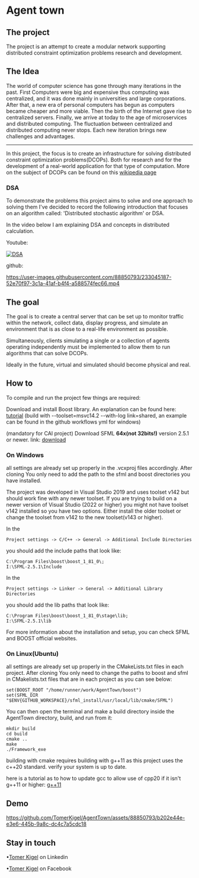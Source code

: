 <h1>Agent town</h1>

<h2>The project</h2>
The project is an attempt to create a modular network supporting distributed constraint optimization problems research and development.

<h2>The Idea</h2>
The world of computer science has gone through many iterations in the past. First Computers were big and expensive thus computing was centralized,
and it was done mainly in universities and large corporations.
After that, a new era of personal computers has begun as computers became cheaper and more viable. Then the birth of the Internet gave rise to 
centralized servers. Finally, we arrive at today to the age of microservices and distributed computing. 
The fluctuation between centralized and distributed computing never stops. Each new iteration brings new challenges and advantages.

---

In this project, the focus is to create an infrastructure for solving distributed constraint optimization problems(DCOPs). 
Both for research and for the development of a real-world application for that type of computation.
More on the subject of DCOPs can be found on this [wikipedia page](https://en.wikipedia.org/wiki/Distributed_constraint_optimization)

<h3>DSA</h3>
To demonstrate the problems this project aims to solve and one approach to solving them I've decided to record the following introduction
that focuses on an algorithm called: 'Distributed stochastic algorithm' or DSA.

In the video below I am explaining DSA and concepts in distributed calculation.

Youtube:

[![DSA](https://img.youtube.com/vi/8pCxg9HOu_M/0.jpg)](https://www.youtube.com/watch?v=8pCxg9HOu_M)

github:

https://user-images.githubusercontent.com/88850793/233045187-52e70f97-3c1a-41af-b4f4-a588574fec66.mp4


<h2>The goal</h2>

The goal is to create a central server that can be set up to monitor traffic within the network, collect data, display progress, and simulate an environment 
that is as close to a real-life environment as possible.

Simultaneously, clients simulating a single or a collection of agents operating independently must be implemented to allow them to run algorithms that can solve DCOPs.

Ideally in the future, virtual and simulated should become physical and real.

<h2>How to</h2>

To compile and run the project few things are required:

Download and install Boost library. An explanation can be found here: [tutorial](https://www.boost.org/doc/libs/1_82_0/more/getting_started/windows.html)
(build with --toolset=msvc14.2 --with-log link=shared, an example can be found in the github workflows yml for windows)

(mandatory for CAI project) Download SFML <b>64x(not 32bits!)</b>
version 2.5.1 or newer. link: [download](https://www.sfml-dev.org/download/sfml/2.5.1/) 


<h3>On Windows</h3>
all settings are already set up properly in the .vcxproj files accordingly. After cloning You only need to add the path to the sfml and boost
directories you have installed.


The project was developed in Visual Studio 2019 and uses toolset v142 but should work fine with any newer toolset.
If you are trying to build on a newer version of Visual Studio (2022 or higher) you might not have toolset v142 installed so you have two options.
Either install the older toolset or change the toolset from v142 to the new toolset(v143 or higher).

In the 

```
Project settings -> C/C++ -> General -> Additional Include Directories
```

you should add the include paths that look like: 

```
C:\Program Files\boost\boost_1_81_0\;
I:\SFML-2.5.1\Include
```

In the 

```
Project settings -> Linker -> General -> Additional Library Directories
```

you should add the lib paths that look like: 

```
C:\Program Files\boost\boost_1_81_0\stage\lib;
I:\SFML-2.5.1\lib
```

For more information about the installation and setup, you can check SFML and BOOST official websites.

<h3>On Linux(Ubuntu)</h3>
all settings are already set up properly in the CMakeLists.txt files in each project. After cloning You only need to change the paths to boost and sfml
in CMakelists.txt  files that are in each project as you can see below:

```
set(BOOST_ROOT "/home/runner/work/AgentTown/boost")
set(SFML_DIR "$ENV{GITHUB_WORKSPACE}/sfml_install/usr/local/lib/cmake/SFML")
```

You can then open the terminal and make a build directory inside the AgentTown directory, build, and run from it:

```
mkdir build
cd build
cmake ..
make
./Framework_exe
```

building with cmake requires building with g++11 as this project uses the c++20 standard.
verify your system is up to date.

here is a tutorial as to how to update gcc to allow use of cpp20 if it isn't g++11 or higher:
[g++11](https://www.cyberithub.com/how-to-update-or-upgrade-gcc-to-latest-version-on-ubuntu-debian/)

<h2>Demo</h2>


https://github.com/TomerKigel/AgentTown/assets/88850793/b202e44e-e3e6-445b-9a8c-dc4c7a5cdc18



<h2>Stay in touch</h2>

•[Tomer Kigel](https://www.linkedin.com/in/tomer-kigel/ "Tomer Kigel") on Linkedin

•[Tomer Kigel](https://www.facebook.com/suminona.a) on Facebook
